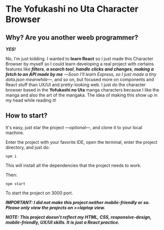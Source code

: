 # The Yofukashi no Uta Character Browser

## Why? Are you another weeb programmer?

***YES!***

No, I'm just kidding. I wanted to **learn React** so I just made this Character Browser by myself so I could learn developing a real project with certains features like ***filters***, ***a search tool***, ***handle clicks and changes***, ***making a fetch to an API made by me*** —*Soon I'll learn Express, so I just made a tiny data.json meanwhile*—, and so on, but focused more on components and React stuff than UX/UI and pretty-looking web. I just do the character browser based in the **Yofukashi no Uta** manga characters because I like the manga and also the art of the mangaka. The idea of making this show up in my head while reading it!

## How to start?

It's easy, just star the project —*optional*—, and clone it to your local machine.

Enter the project with your favorite IDE, open the terminal, enter the project directory, and just do:

`npm i`

This will install all the dependencies that the project needs to work.

Then:

`npm start`

To start the project on 3000 port.

***IMPORTANT: I did not make this project neither mobile-friendly or so. Please only view the projects on >=laptop view.***

***NOTE: This project doesn't reflect my HTML, CSS, responsive-design, mobile-friendly, UX/UI skills. It is just a React practice.***